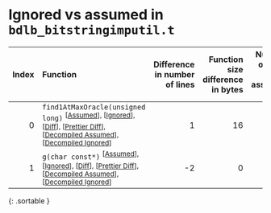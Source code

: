 # Ignored vs assumed in `bdlb_bitstringimputil.t`

<script src="../sorttable.js"></script>

|   Index | Function                                                                                                                                                                                                                                             |   Difference in number of lines |   Function size difference in bytes |   Number of lines in assumed build | Number of bytes in assumed build   |   Number of lines in ignored build | Number of bytes in ignored build   |
|--------:|:-----------------------------------------------------------------------------------------------------------------------------------------------------------------------------------------------------------------------------------------------------|--------------------------------:|------------------------------------:|-----------------------------------:|:-----------------------------------|-----------------------------------:|:-----------------------------------|
|       0 | `find1AtMaxOracle(unsigned long)` <sup>\[[Assumed](0-assume)\], \[[Ignored](0-none)\], \[[Diff](0.diff.html)\], \[[Prettier Diff](0-diff.html)\], \[[Decompiled Assumed](0-assume-decompiled.txt)\], \[[Decompiled Ignored](0-none-decompiled.txt)\] |                               1 |                                  16 |                                 36 | 128                                |                                 35 | 112                                |
|       1 | `g(char const*)` <sup>\[[Assumed](1-assume)\], \[[Ignored](1-none)\], \[[Diff](1.diff.html)\], \[[Prettier Diff](1-diff.html)\], \[[Decompiled Assumed](1-assume-decompiled.txt)\], \[[Decompiled Ignored](1-none-decompiled.txt)\]                  |                              -2 |                                   0 |                                540 | 2,240                              |                                542 | 2,240                              |
{: .sortable }
